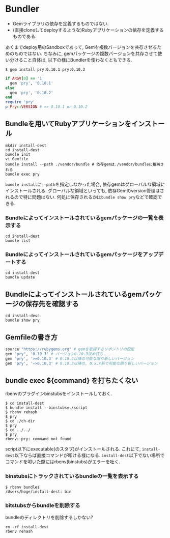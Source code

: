 # Bundler
* Gemライブラリの依存を定義するものではない.
* (直接cloneしてdeployするような)Rubyアプリケーションの依存を定義するものである.

あくまでdeploy用のSandboxであって, Gemを複数バージョンを共存させるためのものではない.
ちなみに, gemパッケージの複数バージョンを共存させて使い分けること自体は,
以下の様にBundlerを使わなくともできる.
```
$ gem install pry:0.10.1 pry:0.10.2
```

```ruby
if ARGV[0] == '1'
  gem 'pry', '0.10.1'
else
  gem 'pry', '0.10.2'
end
require 'pry'
p Pry::VERSION # => 0.10.1 or 0.10.2
```


## Bundleを用いてRubyアプリケーションをインストール
```
mkdir install-dest
cd install-dest
bundle init
vi Gemfile
bundle install --path ./vendor/bundle # 依存gemは./vendor/bundleに格納される
bundle exec pry
```
`bundle install`に`--path`を指定しなかった場合,
依存gemはグローバルな領域にインストールされる.
グローバルな領域といっても, 依存Gemのversion管理はされるので特に問題はない.
何処に保存されるかは`bundle show pry`などで確認できる.

### Bundleによってインストールされているgemパッケージの一覧を表示する
```
cd install-dest
bundle list
```

### Bundleによってインストールされているgemパッケージをアップデートする
```
cd install-dest
bundle update
```

## Bundleによってインストールされているgemパッケージの保存先を確認する
```
cd install-desc
bundle show pry
```

## Gemfileの書き方
```ruby
source "https://rubygems.org" # gemを取得するリポジトリの設定
gem "pry", '0.10.3' # バージョン0.10.3決め打ち
gem 'pry', '>=0.10.3' # 0.10.3以降の可能な限り新しいバージョン
gem 'pry', '~>0.10.3' # 0.10.3以降の, 0.x.x系で可能な限り新しいバージョン
```

## bundle exec ${command} を打ちたくない
rbenvのプラグインbinstubsをインストールしておく.
```
$ cd install-dest
$ bundle install --binstubs=./script
$ rbenv rehash
$ pry
$ cd ./ch-dir
$ pry
$ cd ../../
$ pry
rbenv: pry: command not found
```
script以下にexecutable(のスタブ)がインストールされる.
これにて, `install-dest`以下ならば直接コマンドが叩ける様になる.
`install-dest`以下でない場所でコマンドを叩いた際にはrbenv(binstubs)がエラーを吐く.

### binstubsにトラックされているbundleの一覧を表示する
```
$ rbenv bundles
/Users/hoge/install-dest: bin
```

### bitstubsからbundleを削除する
bundleのディレクトリを削除するしかない?
```
rm -rf install-dest
rbenv rehash
```
